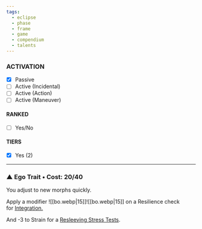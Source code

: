 ```yaml
---
tags:
  - eclipse
  - phase
  - frame
  - game
  - compendium
  - talents
---
```


### ACTIVATION
- [x] Passive
- [ ] Active (Incidental)
- [ ] Active (Action)
- [ ] Active (Maneuver)

#### RANKED
- [ ] Yes/No

#### TIERS
- [x] Yes (2)

---
### **▲ Ego Trait • Cost: 20/40**

You adjust to new morphs quickly.

Apply a modifier ![[bo.webp|15]]![[bo.webp|15]] on a Resilience check for [Integration.](https://eclipsephase.github.io/en/15/02-resleeving.html#integration-test)

And -3 to Strain for a [Resleeving Stress Tests](https://eclipsephase.github.io/en/15/02-resleeving.html#resleeving-stress-test).